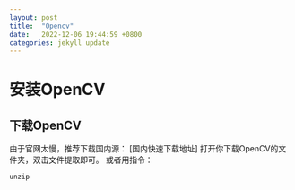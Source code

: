 ```yaml
---
layout: post
title:  "Opencv"
date:   2022-12-06 19:44:59 +0800
categories: jekyll update
---
```

<h1>安装OpenCV</h1>
<h2>下载OpenCV</h2>
由于官网太慢，推荐下载国内源：
[国内快速下载地址]
打开你下载OpenCV的文件夹，双击文件提取即可。
或者用指令：

`unzip`

[国内快速下载地址]: https://www.raoyunsoft.com/wordpress/index.php/2020/03/09/opencvdownload/
